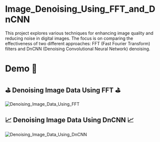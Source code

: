 # Image_Denoising_Using_FFT_and_DnCNN
This project explores various techniques for enhancing image quality and reducing noise in digital images. The focus is on comparing the effectiveness of two different approaches: FFT (Fast Fourier Transform) filters and DnCNN (Denoising Convolutional Neural Network) denoising.
# Demo :tada:
## :golf: Denoising Image Data Using FFT :golf:
![Denoising_Image_Data_Using_FFT](https://github.com/YasinRezvani/Denoising_Image_Data_Using_FFT_And_DnCNN/assets/77124662/88818129-9276-4414-b08f-8cf1f3d7c720)

## :chart_with_upwards_trend: Denoising Image Data Using DnCNN :chart_with_upwards_trend:
![Denoising_Image_Data_Using_DnCNN](https://github.com/YasinRezvani/Denoising_Image_Data_Using_FFT_And_DnCNN/assets/77124662/b0153122-c46b-49d5-9e17-a7811effd511)
